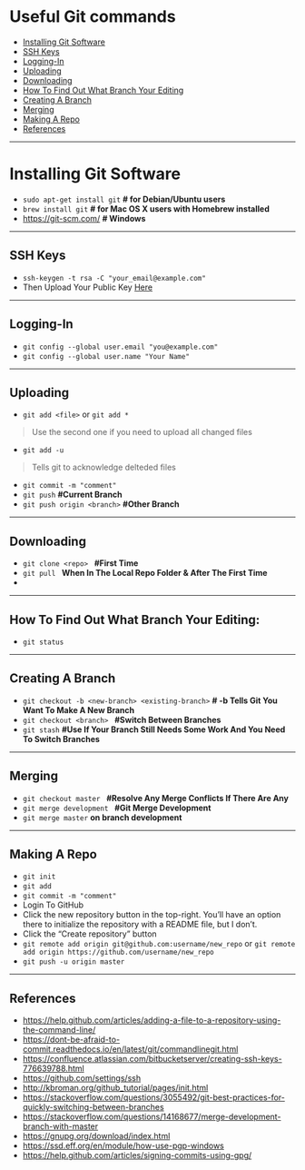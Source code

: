 # Useful Git commands

- [Installing Git Software](#installing-git-software)
- [SSH Keys](#ssh-keys)
- [Logging-In](#logging-in)
- [Uploading](#uploading)
- [Downloading](#downloading)
- [How To Find Out What Branch Your Editing](#how-to-find-out-what-branch-your-editing)
- [Creating A Branch](#creating-a-branch)
- [Merging](#merging)
- [Making A Repo](#making-a-repo)
- [References](#references)


----------


# Installing Git Software

 - `sudo apt-get install git` **# for Debian/Ubuntu users**
 - `brew install git` **# for Mac OS X users with Homebrew installed**
 - https://git-scm.com/ **# Windows**
 


----------


## SSH Keys

 - `ssh-keygen -t rsa -C "your_email@example.com"`
 - Then Upload Your Public Key <a href="https://github.com/settings/ssh ">Here</a>


----------

## Logging-In

 - `git config --global user.email "you@example.com"`
 - `git config --global user.name "Your Name"`


----------

## Uploading

 - `git add <file>` or `git add *`
 > Use the second one if you need to upload all changed files
 - `git add -u`
 > Tells git to acknowledge delteded files
 - `git commit -m "comment"`
 - `git push`  **#Current Branch**
 - `git push origin <branch>` **#Other Branch**
 


----------

## Downloading

 - `git clone <repo> ` **#First Time**
 - `git pull ` **When In The Local Repo Folder & After The First Time**
 - 
----------
## How To Find Out What Branch Your Editing:
 - `git status`


----------

## Creating A Branch

 - `git checkout -b <new-branch> <existing-branch>` **# -b Tells Git You Want To Make A New Branch**
 - `git checkout <branch> `  **#Switch Between Branches**
 - `git stash` **#Use If Your Branch Still Needs Some Work And You Need To Switch Branches**
 


----------
## Merging

 - `git checkout master ` **#Resolve Any Merge Conflicts If There Are Any**
 - `git merge development `  **#Git Merge Development**
 - `git merge master` **on branch development**


----------
## Making A Repo

 - `git init`
 - `git add`
 - `git commit -m "comment"`
 - Login To GitHub
 - Click the new repository button in the top-right. You’ll have an option there to initialize the repository with a README file, but I don’t.
 - Click the “Create repository” button
 - `git remote add origin git@github.com:username/new_repo` or `git remote add origin https://github.com/username/new_repo`
 - `git push -u origin master`


----------

## References

 - https://help.github.com/articles/adding-a-file-to-a-repository-using-the-command-line/
 - https://dont-be-afraid-to-commit.readthedocs.io/en/latest/git/commandlinegit.html      
 - https://confluence.atlassian.com/bitbucketserver/creating-ssh-keys-776639788.html      
 - https://github.com/settings/ssh 
 - http://kbroman.org/github_tutorial/pages/init.html				       
 - https://stackoverflow.com/questions/3055492/git-best-practices-for-quickly-switching-between-branches
 - https://stackoverflow.com/questions/14168677/merge-development-branch-with-master
 - https://gnupg.org/download/index.html
 - https://ssd.eff.org/en/module/how-use-pgp-windows	
 - https://help.github.com/articles/signing-commits-using-gpg/
